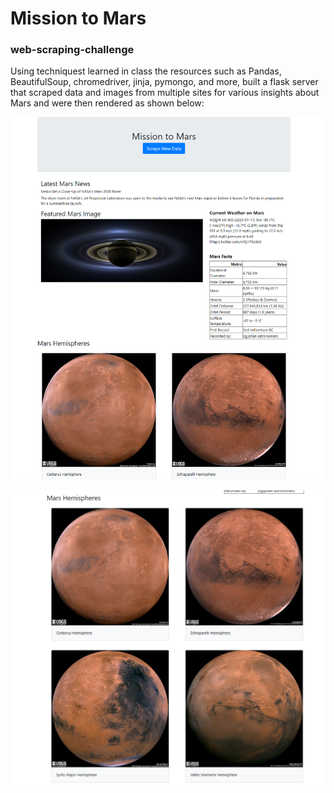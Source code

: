 # Mission to Mars
### web-scraping-challenge

Using techniquest learned in class the resources such as Pandas, BeautifulSoup, chromedriver, jinja, pymongo, and more, built a flask server that scraped data and images from multiple sites for various insights about Mars and were then rendered as shown below:

![screenshot of top](https://github.com/remclellan/web-scraping-challenge/blob/master/Mission_to_Mars/screen_capture_top.PNG)

![screenshot of bottom](https://github.com/remclellan/web-scraping-challenge/blob/master/Mission_to_Mars/screen_capture_bottom.PNG)